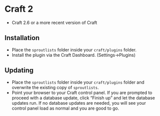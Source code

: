 # Craft 2

* Craft 2.6 or a more recent version of Craft

## Installation

* Place the `sproutlists` folder inside your `craft/plugins` folder.
* Install the plugin via the Craft Dashboard. (Settings&rarr;Plugins)

## Updating

* Place the `sproutlists` folder inside your `craft/plugins` folder and overwrite the existing copy of `sproutlists`.
* Point your browser to your Craft control panel. If you are prompted to proceed with a database update, click “Finish up” and let the database updates run.  If no database updates are needed, you will see your control panel load as normal and you are good to go.
